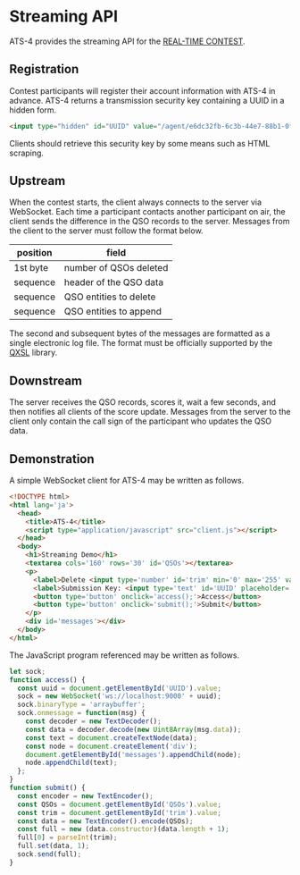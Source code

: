 Streaming API
====

ATS-4 provides the streaming API for the [REAL-TIME CONTEST](http://ja1zlo.u-tokyo.org/rt/rt1.html).

## Registration

Contest participants will register their account information with ATS-4 in advance.
ATS-4 returns a transmission security key containing a UUID in a hidden form.

```html
<input type="hidden" id="UUID" value="/agent/e6dc32fb-6c3b-44e7-88b1-0f5cfdaf2494">
```

Clients should retrieve this security key by some means such as HTML scraping.

## Upstream

When the contest starts, the client always connects to the server via WebSocket.
Each time a participant contacts another participant on air, the client sends the difference in the QSO records to the server.
Messages from the client to the server must follow the format below.

|position|field                 |
|--------|----------------------|
|1st byte|number of QSOs deleted|
|sequence|header of the QSO data|
|sequence|QSO entities to delete|
|sequence|QSO entities to append|

The second and subsequent bytes of the messages are formatted as a single electronic log file.
The format must be officially supported by the [QXSL](https://github.com/nextzlog/qxsl) library.

## Downstream

The server receives the QSO records, scores it, wait a few seconds, and then notifies all clients of the score update.
Messages from the server to the client only contain the call sign of the participant who updates the QSO data.

## Demonstration

A simple WebSocket client for ATS-4 may be written as follows.

```html
<!DOCTYPE html>
<html lang='ja'>
  <head>
    <title>ATS-4</title>
    <script type="application/javascript" src="client.js"></script>
  </head>
  <body>
    <h1>Streaming Demo</h1>
    <textarea cols='160' rows='30' id='QSOs'></textarea>
    <p>
      <label>Delete <input type='number' id='trim' min='0' max='255' value='0'>QSOs,</label>
      <label>Submission Key: <input type='text' id='UUID' placeholder='/agent/UUID'></label>
      <button type='button' onclick='access();'>Access</button>
      <button type='button' onclick='submit();'>Submit</button>
    </p>
    <div id='messages'></div>
  </body>
</html>
```

The JavaScript program referenced may be written as follows.

```js
let sock;
function access() {
  const uuid = document.getElementById('UUID').value;
  sock = new WebSocket('ws://localhost:9000' + uuid);
  sock.binaryType = 'arraybuffer';
  sock.onmessage = function(msg) {
    const decoder = new TextDecoder();
    const data = decoder.decode(new Uint8Array(msg.data));
    const text = document.createTextNode(data);
    const node = document.createElement('div');
    document.getElementById('messages').appendChild(node);
    node.appendChild(text);
  };
}
function submit() {
  const encoder = new TextEncoder();
  const QSOs = document.getElementById('QSOs').value;
  const trim = document.getElementById('trim').value;
  const data = new TextEncoder().encode(QSOs);
  const full = new (data.constructor)(data.length + 1);
  full[0] = parseInt(trim);
  full.set(data, 1);
  sock.send(full);
}
```
